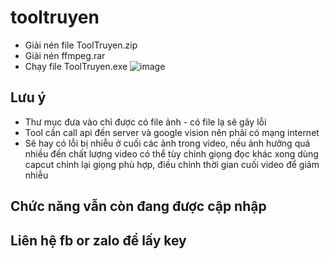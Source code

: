# tooltruyen
- Giải nén file ToolTruyen.zip
- Giải nén ffmpeg.rar
- Chạy file ToolTruyen.exe
![image](https://github.com/tantai130319999/tooltruyen/assets/75244749/f8b7a097-6e73-4440-875a-fe264735be23)


## Lưu ý
- Thư mục đưa vào chỉ được có file ảnh - có file lạ sẽ gây lỗi
- Tool cần call api đến server và google vision nên phải có mạng internet
- Sẽ hay có lỗi bị nhiễu ở cuối các ảnh trong video, nếu ảnh hưởng quá nhiều đến chất lượng video có thể tùy chỉnh giọng đọc khác xong dùng capcut chỉnh lại giọng phù hợp, điều chỉnh thời gian cuối video để giảm nhiễu
## Chức năng vẫn còn đang được cập nhập
## Liên hệ fb or zalo để lấy key
